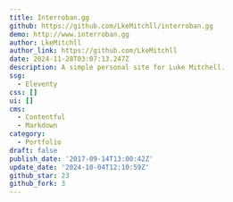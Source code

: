 ```yaml
---
title: Interroban.gg
github: https://github.com/LkeMitchll/interroban.gg
demo: http://www.interroban.gg
author: LkeMitchll
author_link: https://github.com/LkeMitchll
date: 2024-11-28T03:07:13.247Z
description: A simple personal site for Luke Mitchell.
ssg:
  - Eleventy
css: []
ui: []
cms:
  - Contentful
  - Markdown
category:
  - Portfolio
draft: false
publish_date: '2017-09-14T13:00:42Z'
update_date: '2024-10-04T12:10:59Z'
github_star: 23
github_fork: 3
---
```

